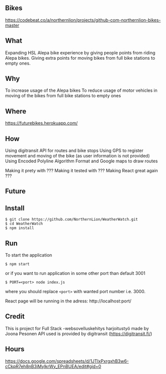## Bikes

https://codebeat.co/a/northernlion/projects/github-com-northernlion-bikes-master


## What

Expanding HSL Alepa bike experience by giving people points from riding Alepa bikes.
Giving extra points for moving bikes from full bike stations to empty ones.


## Why

To increase usage of the Alepa bikes
To reduce usage of motor vehicles in moving of the bikes from full bike stations to empty ones

## Where
https://futurebikes.herokuapp.com/

## How

Using digitransit API for routes and bike stops
Using GPS to register movement and moving of the bike (as user information is not provided)
Using Encoded Polyline Algorithm Format and Google maps to draw routes

Making it prety with ???
Making it tested with ???
Making React great again ???

## Future

## Install

```
$ git clone https://github.com/NorthernLion/WeatherWatch.git
$ cd WeatherWatch
$ npm install
```

## Run

To start the application

```
$ npm start
```

or if you want to run application in some other port than default 3001

```
$ PORT=<port> node index.js
```

where you should replace `<port>` with wanted port number i.e. 3000.

React page will be running in the adress: http://localhost:port/



## Credit

This is project for Full Stack -websovelluskehitys harjoitustyö made by Joona Pesonen
API used is provided by digitransit (https://digitransit.fi/)


## Hours

https://docs.google.com/spreadsheets/d/1JTIxPxrgxhB3w6-cCkpR7eh8nB3iMylkrWy_EPnBUEA/edit#gid=0
